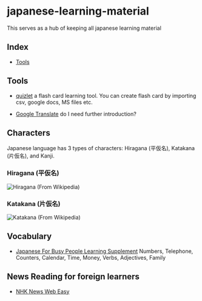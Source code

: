 # japanese-learning-material

This serves as a hub of keeping all japanese learning material

## Index 
- [Tools](#tools)

## Tools 
- [quizlet](https://quizlet.com)
a flash card learning tool. You can create flash card by importing csv, google docs, MS files etc. 

- [Google Translate](https://translate.google.com) 
do I need further introduction? 

## Characters
Japanese language has 3 types of characters: Hiragana (平仮名), Katakana (片仮名), and Kanji. 

### Hiragana (平仮名)
![Hiragana (From Wikipedia)](https://upload.wikimedia.org/wikipedia/commons/thumb/2/28/Table_hiragana.svg/1152px-Table_hiragana.svg.png)

### Katakana (片仮名)
![Katakana (From Wikipedia)](https://upload.wikimedia.org/wikipedia/commons/thumb/0/0d/Table_katakana.svg/1152px-Table_katakana.svg.png)
## Vocabulary 
- [Japanese For Busy People Learning Supplement](https://www.ajalt.org/sfyj/)
Numbers, Telephone, Counters, Calendar, Time, Money, Verbs, Adjectives, Family 

## News Reading for foreign learners
- [NHK News Web Easy](https://www3.nhk.or.jp/news/easy/)

